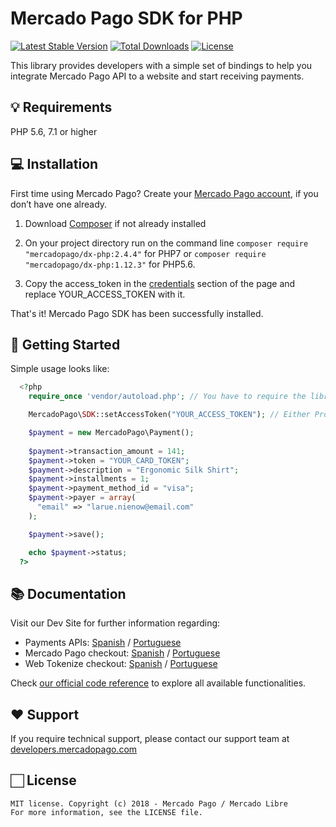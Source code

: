 # Mercado Pago SDK for PHP

[![Latest Stable Version](https://poser.pugx.org/mercadopago/dx-php/v/stable)](https://packagist.org/packages/mercadopago/dx-php)
[![Total Downloads](https://poser.pugx.org/mercadopago/dx-php/downloads)](https://packagist.org/packages/mercadopago/dx-php)
[![License](https://poser.pugx.org/mercadopago/dx-php/license)](https://packagist.org/packages/mercadopago/dx-php)

This library provides developers with a simple set of bindings to help you integrate Mercado Pago API to a website and start receiving payments.

## 💡 Requirements

PHP 5.6, 7.1 or higher

## 💻 Installation 

First time using Mercado Pago? Create your [Mercado Pago account](https://www.mercadopago.com), if you don’t have one already.

1. Download [Composer](https://getcomposer.org/doc/00-intro.md) if not already installed

2. On your project directory run on the command line
`composer require "mercadopago/dx-php:2.4.4"` for PHP7 or `composer require "mercadopago/dx-php:1.12.3"` for PHP5.6.

3. Copy the access_token in the [credentials](https://www.mercadopago.com/mlb/account/credentials) section of the page and replace YOUR_ACCESS_TOKEN with it.

That's it! Mercado Pago SDK has been successfully installed.

## 🌟 Getting Started
  
  Simple usage looks like:
  
```php
  <?php
    require_once 'vendor/autoload.php'; // You have to require the library from your Composer vendor folder

    MercadoPago\SDK::setAccessToken("YOUR_ACCESS_TOKEN"); // Either Production or SandBox AccessToken

    $payment = new MercadoPago\Payment();
    
    $payment->transaction_amount = 141;
    $payment->token = "YOUR_CARD_TOKEN";
    $payment->description = "Ergonomic Silk Shirt";
    $payment->installments = 1;
    $payment->payment_method_id = "visa";
    $payment->payer = array(
      "email" => "larue.nienow@email.com"
    );

    $payment->save();

    echo $payment->status;
  ?>
```

## 📚 Documentation 

Visit our Dev Site for further information regarding:
 - Payments APIs: [Spanish](https://www.mercadopago.com.ar/developers/es/guides/payments/api/introduction/) / [Portuguese](https://www.mercadopago.com.br/developers/pt/guides/payments/api/introduction/)
 - Mercado Pago checkout: [Spanish](https://www.mercadopago.com.ar/developers/es/guides/payments/web-payment-checkout/introduction/) / [Portuguese](https://www.mercadopago.com.br/developers/pt/guides/payments/web-payment-checkout/introduction/)
 - Web Tokenize checkout: [Spanish](https://www.mercadopago.com.ar/developers/es/guides/payments/web-tokenize-checkout/introduction/) / [Portuguese](https://www.mercadopago.com.br/developers/pt/guides/payments/web-tokenize-checkout/introduction/)

Check [our official code reference](https://mercadopago.github.io/sdk-php/) to explore all available functionalities.

## ❤️ Support 

If you require technical support, please contact our support team at [developers.mercadopago.com](https://developers.mercadopago.com)

## 🏻 License 

```
MIT license. Copyright (c) 2018 - Mercado Pago / Mercado Libre 
For more information, see the LICENSE file.
```
